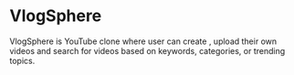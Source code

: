 # VlogSphere
VlogSphere is YouTube clone where user can create , upload their own videos and search for videos based on keywords, categories, or trending topics.
